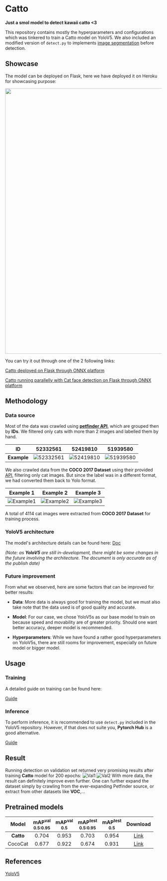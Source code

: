 
  

  

# Catto

  

**Just a smol model to detect kawaii catto <3**

  

This repository contains mostly the hyperparameters and configurations which was tinkered to train a Catto model on YoloV5. We also included an modified version of `detect.py` to implements [image segmentation](https://arxiv.org/abs/1805.09512) before detection.

## Showcase

The model can be deployed on Flask, here we have deployed it on Heroku for showcasing purpose:
<div align="center">
  <p>
    <a align="left" href="https://github.com/VioletEqz/Catto" target="_blank">
    <img width="850" src="./docs/Flask2.png"></a>
  </p>
</div>
You can try it out through one of the 2 following links:

[Catto deployed on Flask through ONNX platform](https://cattov1.herokuapp.com/)  

[Catto running parallelly with Cat face detection on Flask through ONNX platform](https://cattov2.herokuapp.com/)
  

## Methodology

  

### Data source

  

Most of the data was crawled using **[petfinder API](https://www.petfinder.com/developers/v2/docs/)**, which are grouped then by **IDs**. We filtered only cats with more than 2 images and labelled them by hand.

  

**ID** | 52332561 | 52419810 | 51939580|
-------|------------|------------|----------|
**Example**|![52332561](./docs/52332561.png)|![52419810](./docs/52419810.png)|![51939580](./docs/51939580.png)|

  

  

We also crawled data from the **COCO 2017 Dataset** using their provided [API](https://cocodataset.org/#download), filtering only cat images. But since the label was in a different format, we had converted them back to Yolo format.

|**Example 1**| **Example 2** | **Example 3**|
|---------|-----------|-----------|
|![Example1](./docs/Example1.jpg)|![Example2](./docs/Example2.jpg)|![Example3](./docs/Example3.jpg)|

  

A total of 4114 cat images were extracted from **COCO 2017 Dataset** for training process.

  

### YoloV5 architecture

  

The model's architecture details can be found here: [Doc](https://docs.google.com/document/d/1hW2rTwayBT0Nyr-hxEWSqHnjyVp5n6dZHW2cMy9vjmE/edit)

  

*(Note: as **YoloV5** are still in-development, there might be some changes in the future involving the architecture. The document is only accurate as of the publish date)*

  

### Future improvement

  

From what we observed, here are some factors that can be improved for better results:

  

-  **Data**: More data is always good for training the model, but we must also take note that the data used is of good quality and accurate.

  

-  **Model**: For our case, we chose YoloV5s as our base model to train on because speed and movability are of greater priority. Should one want better accuracy, deeper model is recommended.

  

-  **Hyperparameters**: While we have found a rather good hyperparameters on YoloV5s, there are still rooms for improvement, especially on future model or bigger model.

  

  

## Usage

  

### Training

  

A detailed guide on training can be found here:

  

[Guide](https://colab.research.google.com/drive/1vdv23_4YaU5YVBhJFYoMnGe_7fMaOyGo?usp=sharing)

  

### Inference

  

To perform inference, it is recommended to use `detect.py` included in the YoloV5 repository. However, if that does not suite you, **Pytorch Hub** is a good alternative.

  

[Guide](https://colab.research.google.com/drive/1YQD-P_Q62utkuD-blboejuqKrehXLKEG?usp=sharing)

  
## Result
Running detection on validation set returned very promising results after training **Catto** model for 200 epochs:
![Val1](./docs/Val1.jpg)
![Val2](./docs/Val2.jpg)
With more data, the result can definitely improve even further. One can further expand the dataset simply by crawling from the ever-expanding Petfinder source, or extract from other datasets like **VOC**,...
## Pretrained models

  

| Model | mAP<sup>val<br>0.5:0.95| mAP<sup>val<br>0.5 | mAP<sup>test<br>0.5:0.95| mAP<sup>test<br>0.5| Download |
|:---------------------:|:------:|:-------:|:--------:|:--------: |:------: |
| **Catto** | 0.704 | 0.953 | 0.703 | 0.954 | [Link](https://github.com/VioletEqz/Catto/releases/download/1.0/Catto.pt) |
| CocoCat | 0.677 | 0.922 | 0.674 | 0.931 | [Link](https://github.com/VioletEqz/Catto/releases/download/1.0/CocoCat.pt) |

## References
  [YoloV5](https://github.com/ultralytics/yolov5/)
